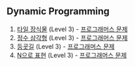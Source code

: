 ## Dynamic Programming

1. [타일 장식물](https://github.com/dataminegames/Algorithm_Study/blob/master/DynamicProgramming/programmers_01.py) (Level 3) - [프로그래머스 문제](https://programmers.co.kr/learn/courses/30/lessons/43104)
2. [정수 삼각형](https://github.com/dataminegames/Algorithm_Study/blob/master/DynamicProgramming/programmers_02.py) (Level 3) - [프로그래머스 문제](https://programmers.co.kr/learn/courses/30/lessons/43105)
3. [등굣길](https://github.com/dataminegames/Algorithm_Study/blob/master/DynamicProgramming/programmers_03.py) (Level 3) - [프로그래머스 문제](https://programmers.co.kr/learn/courses/30/lessons/42898)
4. [N으로 표현](https://github.com/dataminegames/Algorithm_Study/blob/master/DynamicProgramming/programmers_03.py) (Level 3) - [프로그래머스 문제](https://programmers.co.kr/learn/courses/30/lessons/42895)
